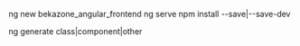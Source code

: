 ng new bekazone_angular_frontend
ng serve
npm install --save|--save-dev

ng generate class|component|other
